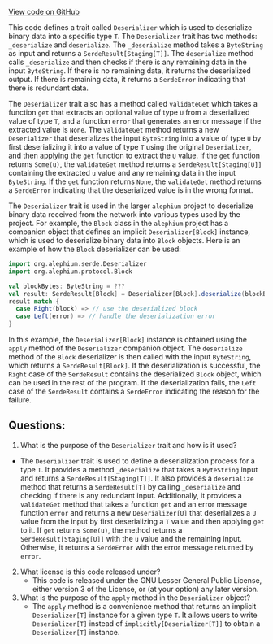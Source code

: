 [View code on GitHub](https://github.com/alephium/alephium/serde/src/main/scala/org/alephium/serde/Deserializer.scala)

This code defines a trait called `Deserializer` which is used to deserialize binary data into a specific type `T`. The `Deserializer` trait has two methods: `_deserialize` and `deserialize`. The `_deserialize` method takes a `ByteString` as input and returns a `SerdeResult[Staging[T]]`. The `deserialize` method calls `_deserialize` and then checks if there is any remaining data in the input `ByteString`. If there is no remaining data, it returns the deserialized output. If there is remaining data, it returns a `SerdeError` indicating that there is redundant data.

The `Deserializer` trait also has a method called `validateGet` which takes a function `get` that extracts an optional value of type `U` from a deserialized value of type `T`, and a function `error` that generates an error message if the extracted value is `None`. The `validateGet` method returns a new `Deserializer` that deserializes the input `ByteString` into a value of type `U` by first deserializing it into a value of type `T` using the original `Deserializer`, and then applying the `get` function to extract the `U` value. If the `get` function returns `Some(u)`, the `validateGet` method returns a `SerdeResult[Staging[U]]` containing the extracted `u` value and any remaining data in the input `ByteString`. If the `get` function returns `None`, the `validateGet` method returns a `SerdeError` indicating that the deserialized value is in the wrong format.

The `Deserializer` trait is used in the larger `alephium` project to deserialize binary data received from the network into various types used by the project. For example, the `Block` class in the `alephium` project has a companion object that defines an implicit `Deserializer[Block]` instance, which is used to deserialize binary data into `Block` objects. Here is an example of how the `Block` deserializer can be used:

```scala
import org.alephium.serde.Deserializer
import org.alephium.protocol.Block

val blockBytes: ByteString = ???
val result: SerdeResult[Block] = Deserializer[Block].deserialize(blockBytes)
result match {
  case Right(block) => // use the deserialized block
  case Left(error) => // handle the deserialization error
}
```

In this example, the `Deserializer[Block]` instance is obtained using the `apply` method of the `Deserializer` companion object. The `deserialize` method of the `Block` deserializer is then called with the input `ByteString`, which returns a `SerdeResult[Block]`. If the deserialization is successful, the `Right` case of the `SerdeResult` contains the deserialized `Block` object, which can be used in the rest of the program. If the deserialization fails, the `Left` case of the `SerdeResult` contains a `SerdeError` indicating the reason for the failure.
## Questions: 
 1. What is the purpose of the `Deserializer` trait and how is it used?
   - The `Deserializer` trait is used to define a deserialization process for a type `T`. It provides a method `_deserialize` that takes a `ByteString` input and returns a `SerdeResult[Staging[T]]`. It also provides a `deserialize` method that returns a `SerdeResult[T]` by calling `_deserialize` and checking if there is any redundant input. Additionally, it provides a `validateGet` method that takes a function `get` and an error message function `error` and returns a new `Deserializer[U]` that deserializes a `U` value from the input by first deserializing a `T` value and then applying `get` to it. If `get` returns `Some(u)`, the method returns a `SerdeResult[Staging[U]]` with the `u` value and the remaining input. Otherwise, it returns a `SerdeError` with the error message returned by `error`.
2. What license is this code released under?
   - This code is released under the GNU Lesser General Public License, either version 3 of the License, or (at your option) any later version.
3. What is the purpose of the `apply` method in the `Deserializer` object?
   - The `apply` method is a convenience method that returns an implicit `Deserializer[T]` instance for a given type `T`. It allows users to write `Deserializer[T]` instead of `implicitly[Deserializer[T]]` to obtain a `Deserializer[T]` instance.